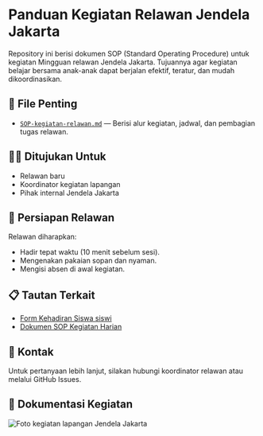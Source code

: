 # Panduan Kegiatan Relawan Jendela Jakarta

Repository ini berisi dokumen SOP (Standard Operating Procedure) untuk kegiatan Mingguan relawan Jendela Jakarta. Tujuannya agar kegiatan belajar bersama anak-anak dapat berjalan efektif, teratur, dan mudah dikoordinasikan.

## 📁 File Penting

- [`SOP-kegiatan-relawan.md`](./SOP-kegiatan-relawan.md) — Berisi alur kegiatan, jadwal, dan pembagian tugas relawan.

## 🙋‍♀️ Ditujukan Untuk

- Relawan baru  
- Koordinator kegiatan lapangan  
- Pihak internal Jendela Jakarta  

## 👕 Persiapan Relawan

Relawan diharapkan:
- Hadir tepat waktu (10 menit sebelum sesi).
- Mengenakan pakaian sopan dan nyaman.
- Mengisi absen di awal kegiatan.

## 📋 Tautan Terkait

- [Form Kehadiran Siswa siswi](https://bit.ly/AbsensiKelasRegulerJenjak)
- [Dokumen SOP Kegiatan Harian](./SOP-kegiatan-relawan.md)

## 📌 Kontak

Untuk pertanyaan lebih lanjut, silakan hubungi koordinator relawan atau melalui GitHub Issues.

## 📸 Dokumentasi Kegiatan

![Foto kegiatan lapangan Jendela Jakarta](https://github.com/rachelvio12/sop-relawan-jendela/blob/main/assets/WhatsApp%20Image%202025-06-17%20at%2020.45.30.jpeg?raw=true)

